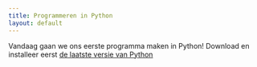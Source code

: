 ```yaml
---
title: Programmeren in Python
layout: default
---
```

Vandaag gaan we ons eerste programma maken in Python! Download en installeer eerst [de laatste versie van Python](https://www.python.org/downloads/)

